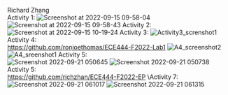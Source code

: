 Richard Zhang\
Activity 1:
![Screenshot at 2022-09-15 09-58-04](https://user-images.githubusercontent.com/113215877/190423477-b564be91-f9ce-4f94-be4d-36fbe5c8633a.png)
![Screenshot at 2022-09-15 09-58-43](https://user-images.githubusercontent.com/113215877/190423496-ed2162b7-7bce-4ba9-b90b-739b05845edd.png)
Activity 2:
![Screenshot at 2022-09-15 10-19-24](https://user-images.githubusercontent.com/113215877/191466016-953fd14f-f543-4bf2-8e02-03c267d2aa55.png)
Activity 3:
![Activity3_screnshot1](https://user-images.githubusercontent.com/113215877/190438327-5e7afd14-9dc9-4ff9-bd81-2ec8bf653fae.png)
Activity 4:\
https://github.com/ronjoethomas/ECE444-F2022-Lab1
![A4_screenshot2](https://user-images.githubusercontent.com/113215877/190443322-ca51682f-4fb9-419e-af0d-9a903af0f840.png)
![A4_sreenshot1](https://user-images.githubusercontent.com/113215877/190443719-fd569a50-e153-4895-8686-5cd3dc609fa6.png)
Activity 5:\
![Screenshot 2022-09-21 050645](https://user-images.githubusercontent.com/113215877/191465673-88a0eca0-7fed-4fb9-ac65-d1fc1d601404.png)
![Screenshot 2022-09-21 050738](https://user-images.githubusercontent.com/113215877/191465705-281f55c2-73dc-4e47-b57f-e794fb087a5a.png)
Activity 5:\
https://github.com/richzhan/ECE444-F2022-EP
\Activity 7:
![Screenshot 2022-09-21 061017](https://user-images.githubusercontent.com/113215877/191478738-2a5af518-1d4e-45ce-98fc-5847eb2d2620.png)
![Screenshot 2022-09-21 061315](https://user-images.githubusercontent.com/113215877/191478744-6d7acbcb-c368-4212-a583-7bf444b7637a.png)
